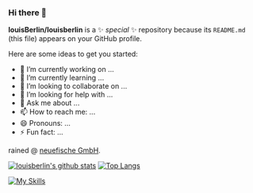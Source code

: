 ### Hi there 👋


**louisBerlin/louisberlin** is a ✨ _special_ ✨ repository because its `README.md` (this file) appears on your GitHub profile.

Here are some ideas to get you started:

- 🔭 I’m currently working on ...
- 🌱 I’m currently learning ...
- 👯 I’m looking to collaborate on ...
- 🤔 I’m looking for help with ...
- 💬 Ask me about ...
- 📫 How to reach me: ...
- 😄 Pronouns: ...
- ⚡ Fun fact: ...

rained @ [neuefische GmbH](https://www.neuefische.de/).

[![louisberlin's github stats](https://github-readme-stats.vercel.app/api?username=louisberlin&theme=codeSTACKr)](https://github.com/anuraghazra/github-readme-stats) [![Top Langs](https://github-readme-stats.vercel.app/api/top-langs/?username=louisberlin&layout=compact&theme=codeSTACKr)](https://github.com/anuraghazra/github-readme-stats)


[![My Skills](https://skillicons.dev/icons?i=java,c,cpp,scala,spring,notion,ts,css,react,idea,linux,apple,docker&theme=light)](https://skillicons.dev)
